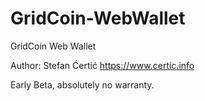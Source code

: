# GridCoin-WebWallet
GridCoin Web Wallet

Author: Stefan Ćertić https://www.certic.info

Early Beta, absolutely no warranty.

